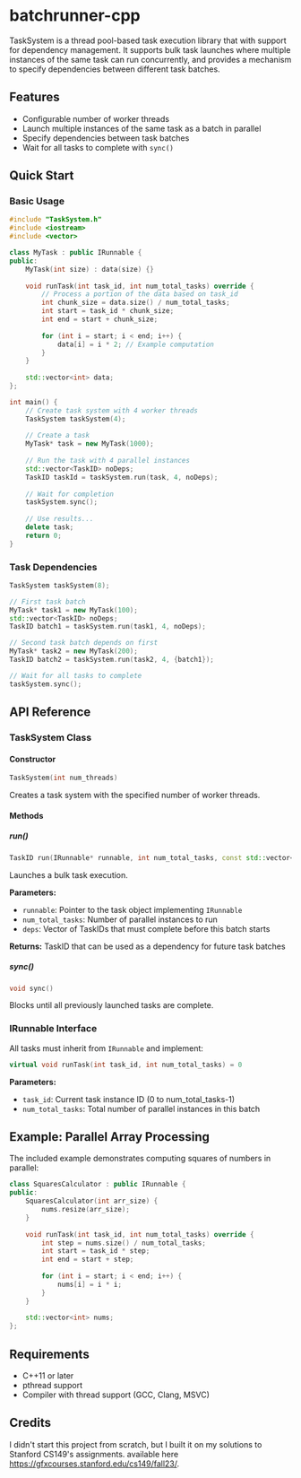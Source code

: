 # batchrunner-cpp

TaskSystem is a thread pool-based task execution library that with support for dependency management. It supports bulk task launches where multiple instances of the same task can run concurrently, and provides a mechanism to specify dependencies between different task batches.

## Features

- Configurable number of worker threads
- Launch multiple instances of the same task as a batch in parallel
- Specify dependencies between task batches
- Wait for all tasks to complete with `sync()`


## Quick Start

### Basic Usage

```cpp
#include "TaskSystem.h"
#include <iostream>
#include <vector>

class MyTask : public IRunnable {
public:
    MyTask(int size) : data(size) {}
    
    void runTask(int task_id, int num_total_tasks) override {
        // Process a portion of the data based on task_id
        int chunk_size = data.size() / num_total_tasks;
        int start = task_id * chunk_size;
        int end = start + chunk_size;
        
        for (int i = start; i < end; i++) {
            data[i] = i * 2; // Example computation
        }
    }
    
    std::vector<int> data;
};

int main() {
    // Create task system with 4 worker threads
    TaskSystem taskSystem(4);
    
    // Create a task
    MyTask* task = new MyTask(1000);
    
    // Run the task with 4 parallel instances
    std::vector<TaskID> noDeps;
    TaskID taskId = taskSystem.run(task, 4, noDeps);
    
    // Wait for completion
    taskSystem.sync();
    
    // Use results...
    delete task;
    return 0;
}
```

### Task Dependencies

```cpp
TaskSystem taskSystem(8);

// First task batch
MyTask* task1 = new MyTask(100);
std::vector<TaskID> noDeps;
TaskID batch1 = taskSystem.run(task1, 4, noDeps);

// Second task batch depends on first
MyTask* task2 = new MyTask(200);
TaskID batch2 = taskSystem.run(task2, 4, {batch1});

// Wait for all tasks to complete
taskSystem.sync();
```

## API Reference

### TaskSystem Class

#### Constructor
```cpp
TaskSystem(int num_threads)
```
Creates a task system with the specified number of worker threads.

#### Methods

##### run()
```cpp
TaskID run(IRunnable* runnable, int num_total_tasks, const std::vector<TaskID>& deps)
```
Launches a bulk task execution.

**Parameters:**
- `runnable`: Pointer to the task object implementing `IRunnable`
- `num_total_tasks`: Number of parallel instances to run
- `deps`: Vector of TaskIDs that must complete before this batch starts

**Returns:** TaskID that can be used as a dependency for future task batches

##### sync()
```cpp
void sync()
```
Blocks until all previously launched tasks are complete.

### IRunnable Interface

All tasks must inherit from `IRunnable` and implement:

```cpp
virtual void runTask(int task_id, int num_total_tasks) = 0
```

**Parameters:**
- `task_id`: Current task instance ID (0 to num_total_tasks-1)
- `num_total_tasks`: Total number of parallel instances in this batch


## Example: Parallel Array Processing

The included example demonstrates computing squares of numbers in parallel:

```cpp
class SquaresCalculator : public IRunnable {
public:
    SquaresCalculator(int arr_size) {
        nums.resize(arr_size);
    }
    
    void runTask(int task_id, int num_total_tasks) override {
        int step = nums.size() / num_total_tasks;
        int start = task_id * step;
        int end = start + step;
        
        for (int i = start; i < end; i++) {
            nums[i] = i * i;
        }
    }
    
    std::vector<int> nums;
};
```

## Requirements

- C++11 or later
- pthread support
- Compiler with thread support (GCC, Clang, MSVC)

## Credits
I didn't start this project from scratch, but I built it on my solutions to Stanford CS149's assignments. available here https://gfxcourses.stanford.edu/cs149/fall23/.

